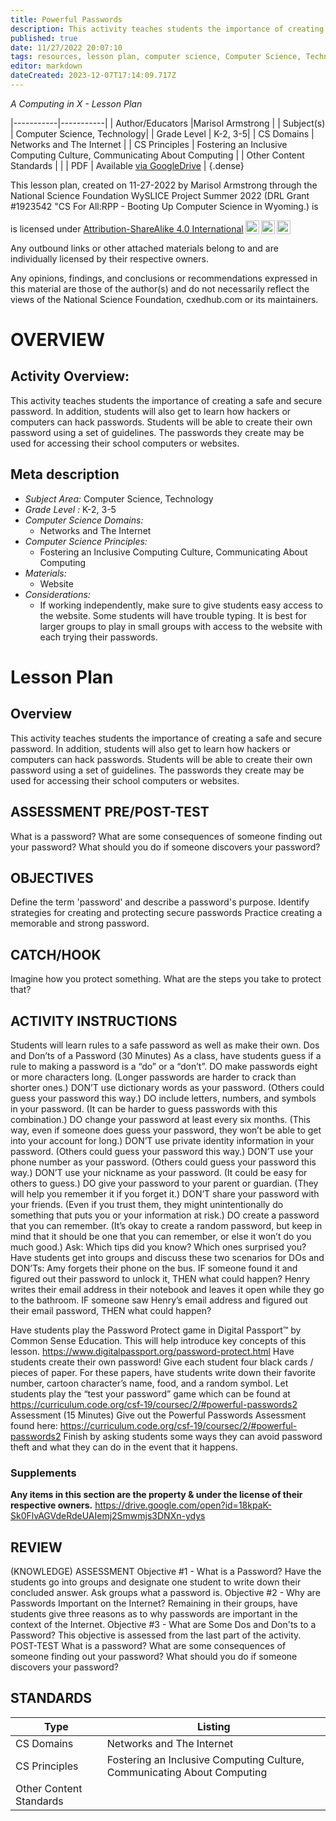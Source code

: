```yaml
---
title: Powerful Passwords
description: This activity teaches students the importance of creating a safe and secure password. In addition, students will also get to learn how hackers or computers can hack passwords. Students will be able to create their own password using a set of guidelines. The passwords they create may be used for accessing their school computers or websites.
published: true
date: 11/27/2022 20:07:10
tags: resources, lesson plan, computer science, Computer Science, Technology 
editor: markdown
dateCreated: 2023-12-07T17:14:09.717Z
---
```

*A Computing in X - Lesson Plan*

|-----------|-----------|
| Author/Educators |Marisol Armstrong |
| Subject(s) | Computer Science, Technology|
| Grade Level | K-2, 3-5|
| CS Domains | Networks and The Internet |
| CS Principles | Fostering an Inclusive Computing Culture, Communicating About Computing |
| Other Content Standards |  | 
| PDF | Available [via GoogleDrive](https://drive.google.com/open?id=170yOeHqk2PclTnLksPRusauQfBudZhJd) |
{.dense}






This lesson plan, created on 11-27-2022 by Marisol Armstrong through the National Science Foundation WySLICE Project Summer 2022 (DRL Grant #1923542 "CS For All:RPP - Booting Up Computer Science in Wyoming.) is  <p xmlns:cc="http://creativecommons.org/ns#" >  is licensed under <a href="http://creativecommons.org/licenses/by-sa/4.0/?ref=chooser-v1" target="_blank" rel="license noopener noreferrer" style="display:inline-block;">Attribution-ShareAlike 4.0 International<img style="height:22px!important;margin-left:3px;vertical-align:text-bottom;" src="https://mirrors.creativecommons.org/presskit/icons/cc.svg?ref=chooser-v1"><img style="height:22px!important;margin-left:3px;vertical-align:text-bottom;" src="https://mirrors.creativecommons.org/presskit/icons/by.svg?ref=chooser-v1"><img style="height:22px!important;margin-left:3px;vertical-align:text-bottom;" src="https://mirrors.creativecommons.org/presskit/icons/sa.svg?ref=chooser-v1"></a></p>


Any outbound links or other attached materials belong to and are individually licensed by their respective owners. 


Any opinions, findings, and conclusions or recommendations expressed in this material are those of the author(s) and do not necessarily reflect the views of the National Science Foundation, cxedhub.com or its maintainers.


# OVERVIEW
## Activity Overview:  
This activity teaches students the importance of creating a safe and secure password. In addition, students will also get to learn how hackers or computers can hack passwords. Students will be able to create their own password using a set of guidelines. The passwords they create may be used for accessing their school computers or websites.
## Meta description
+ *Subject Area:* Computer Science, Technology 
+ *Grade Level :* K-2, 3-5 
+ *Computer Science Domains:*
   + Networks and The Internet
+ *Computer Science Principles:*
   + Fostering an Inclusive Computing Culture, Communicating About Computing
+ *Materials:* 
   + Website
+ *Considerations:*
   + If working independently, make sure to give students easy access to the website. Some students will have trouble typing. It is best for larger groups to play in small groups with access to the website with each trying their passwords.


# Lesson Plan
## Overview
This activity teaches students the importance of creating a safe and secure password. In addition, students will also get to learn how hackers or computers can hack passwords. Students will be able to create their own password using a set of guidelines. The passwords they create may be used for accessing their school computers or websites.
## ASSESSMENT PRE/POST-TEST
What is a password?
What are some consequences of someone finding out your password?
What should you do if someone discovers your password?
## OBJECTIVES
Define the term 'password' and describe a password's purpose.
Identify strategies for creating and protecting secure passwords
Practice creating a memorable and strong password.


## CATCH/HOOK
Imagine how you protect something. What are the steps you take to protect that?


## ACTIVITY INSTRUCTIONS
Students will learn rules to a safe password as well as make their own.
Dos and Don’ts of a Password  (30 Minutes)
As a class, have students guess if a rule to making a password is a “do” or a “don’t”. 
DO make passwords eight or more characters long. (Longer passwords are harder to crack than shorter ones.)
DON’T use dictionary words as your password. (Others could guess your password this way.)
DO include letters, numbers, and symbols in your password. (It can be harder to guess passwords with this combination.)
DO change your password at least every six months. (This way, even if someone does guess your password, they won’t be able to get into your account for long.)
DON’T use private identity information in your password. (Others could guess your password this way.)
DON’T use your phone number as your password. (Others could guess your password this way.)
DON’T use your nickname as your password. (It could be easy for others to guess.)
DO give your password to your parent or guardian. (They will help you remember it if you forget it.)
DON’T share your password with your friends. (Even if you trust them, they might unintentionally do something that puts you or your information at risk.)
DO create a password that you can remember. (It’s okay to create a random password, but keep in mind that it should be one that you can remember, or else it won’t do you much good.)
Ask: Which tips did you know? Which ones surprised you?
Have students get into groups and discuss these two scenarios for DOs and DON’Ts:
Amy forgets their phone on the bus. IF someone found it and figured out their password to unlock it, THEN what could happen? 
Henry writes their email address in their notebook and leaves it open while they go to the bathroom. IF someone saw Henry’s email address and figured out their email password, THEN what could happen? 


Have students play the Password Protect game in Digital Passport™ by Common Sense Education. This will help introduce key concepts of this lesson. https://www.digitalpassport.org/password-protect.html 
Have students create their own password! Give each student four black cards / pieces of paper. For these papers, have students write down their favorite number, cartoon character’s name, food, and a random symbol. 
Let students play the “test your password” game which can be found at https://curriculum.code.org/csf-19/coursec/2/#powerful-passwords2
Assessment (15 Minutes)
Give out the Powerful Passwords Assessment found here: https://curriculum.code.org/csf-19/coursec/2/#powerful-passwords2 
Finish by asking students some ways they can avoid password theft and what they can do in the event that it happens.


### Supplements
**Any items in this section are the property & under the license of their respective owners.**
https://drive.google.com/open?id=18kpaK-Sk0FlvAGVdeRdeUAIemj2Smwmjs3DNXn-ydys




## REVIEW
(KNOWLEDGE) ASSESSMENT
Objective #1 - What is a Password?
Have the students go into groups and designate one student to write down their concluded answer. Ask groups what a password is.
Objective #2 - Why are Passwords Important on the Internet?
Remaining in their groups, have students give three reasons as to why passwords are important in the context of the Internet.
Objective #3 - What are Some Dos and Don'ts to a Password?
This objective is assessed from the last part of the activity.
POST-TEST
What is a password?
What are some consequences of someone finding out your password?
What should you do if someone discovers your password?
## STANDARDS        
| Type | Listing | 
|-----------|-----------|
| CS Domains  | Networks and The Internet|
| CS Principles   | Fostering an Inclusive Computing Culture, Communicating About Computing|
| Other Content Standards |   |